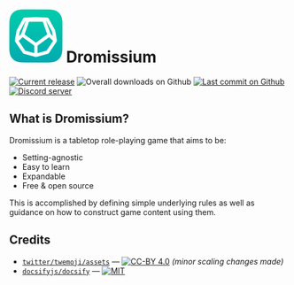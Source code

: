 # ![Dromissium logo](docs/assets/icon-core.svg) Dromissium
[![Current release](https://img.shields.io/github/v/release/iansannar/dromissium?include_prereleases&logo=Adobe-Acrobat-Reader&logoColor=white)](https://github.com/iansannar/dromissium/releases)
![Overall downloads on Github](https://img.shields.io/github/downloads/iansannar/dromissium/total)
[![Last commit on Github](https://img.shields.io/github/last-commit/iansannar/dromissium?logo=Github&logoColor=white)](https://github.com/iansannar/dromissium/commits/master)
[![Discord server](https://img.shields.io/discord/500872942033305600?logo=discord&logoColor=white)](https://discord.gg/qeJvQ5b)

## What is Dromissium?

Dromissium is a tabletop role-playing game that aims to be:

- Setting-agnostic
- Easy to learn
- Expandable
- Free & open source

This is accomplished by defining simple underlying rules as well as guidance on how to construct game content using them.

## Credits

- [`twitter/twemoji/assets`](https://github.com/twitter/twemoji) — [![CC-BY 4.0](https://img.shields.io/badge/license-CC--BY%204.0-informational?logo=creative-commons&logoColor=white)](https://creativecommons.org/licenses/by/4.0/) *(minor scaling changes made)*
- [`docsifyjs/docsify`](https://github.com/docsifyjs/docsify) — [![MIT](https://img.shields.io/badge/license-MIT-informational)](https://opensource.org/licenses/MIT)
